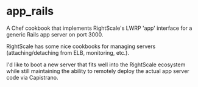 app_rails
=========

A Chef cookbook that implements RightScale's LWRP 'app' interface for a generic Rails app server on port 3000.

RightScale has some nice cookbooks for managing servers (attaching/detaching from ELB, monitoring, etc.).

I'd like to boot a new server that fits well into the RightScale ecosystem while still maintaining the ability to remotely deploy the actual app server code via Capistrano.
